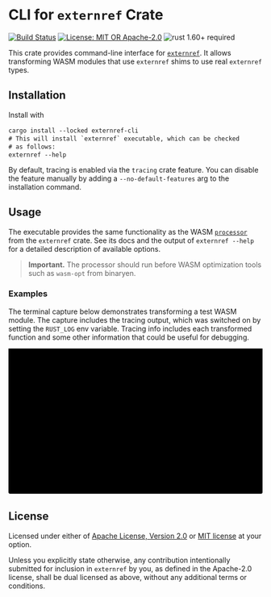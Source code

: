 # CLI for `externref` Crate

[![Build Status](https://github.com/slowli/externref/workflows/CI/badge.svg?branch=main)](https://github.com/slowli/externref/actions)
[![License: MIT OR Apache-2.0](https://img.shields.io/badge/License-MIT%2FApache--2.0-blue)](https://github.com/slowli/externref#license)
![rust 1.60+ required](https://img.shields.io/badge/rust-1.60+-blue.svg?label=Required%20Rust)

This crate provides command-line interface for [`externref`]. It allows transforming
WASM modules that use `externref` shims to use real `externref` types.

## Installation

Install with

```shell
cargo install --locked externref-cli
# This will install `externref` executable, which can be checked
# as follows:
externref --help
```

By default, tracing is enabled via the `tracing` crate feature. You can disable
the feature manually by adding a `--no-default-features` arg to the installation command.

## Usage

The executable provides the same functionality as the WASM [`processor`]
from the `externref` crate. See its docs and the output of `externref --help`
for a detailed description of available options.

> **Important.** The processor should run before WASM optimization tools such as
> `wasm-opt` from binaryen.

### Examples

The terminal capture below demonstrates transforming a test WASM module.
The capture includes the tracing output, which was switched on
by setting the `RUST_LOG` env variable. Tracing info includes each transformed function
and some other information that could be useful for debugging.

![Output with tracing](tests/snapshots/with-tracing.svg)
<!-- TODO: include absolute link before publishing -->

## License

Licensed under either of [Apache License, Version 2.0](LICENSE-APACHE)
or [MIT license](LICENSE-MIT) at your option.

Unless you explicitly state otherwise, any contribution intentionally submitted
for inclusion in `externref` by you, as defined in the Apache-2.0 license,
shall be dual licensed as above, without any additional terms or conditions.

[`externref`]: https://crates.io/crates/externref
[`processor`]: https://slowli.github.io/externref/externref/processor/
